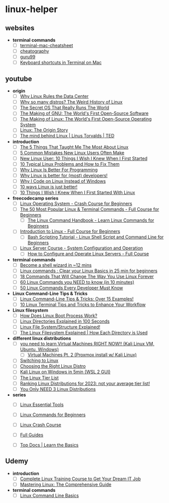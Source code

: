 # linux-helper

## websites
- **terminal commands**
  - [ ] [terminal-mac-cheatsheet](https://github.com/0nn0/terminal-mac-cheatsheet)
  - [ ] [cheatography](https://cheatography.com/davechild/cheat-sheets/linux-command-line/)
  - [ ] [guru99](https://www.guru99.com/linux-commands-cheat-sheet.html)
  - [ ] [Keyboard shortcuts in Terminal on Mac](https://support.apple.com/en-in/guide/terminal/trmlshtcts/mac)

## youtube
- **origin**
  - [ ] [Why Linux Rules the Data Center](https://www.youtube.com/watch?v=xDLBpe5gbUg)
  - [ ] [Why so many distros? The Weird History of Linux](https://www.youtube.com/watch?v=ShcR4Zfc6Dw)
  - [ ] [The Secret OS That Really Runs The World](https://www.youtube.com/watch?v=5Ll0G5yKJK0)
  - [ ] [The Making of GNU: The World's First Open-Source Software](https://www.youtube.com/watch?v=sQDvkd2wtxU)
  - [ ] [The Making of Linux: The World's First Open-Source Operating System](https://www.youtube.com/watch?v=E0Q9KnYSVLc)
  - [ ] [Linux: The Origin Story](https://www.youtube.com/watch?v=s7u7jBwIocU)
  - [ ] [The mind behind Linux | Linus Torvalds | TED](https://www.youtube.com/watch?v=o8NPllzkFhE)
- **introduction**
  - [ ] [The 5 Things That Taught Me The Most About Linux](https://www.youtube.com/watch?v=bdr_RvmOpkQ)
  - [ ] [5 Common Mistakes New Linux Users Often Make](https://www.youtube.com/watch?v=nY9dVJ2EnSk)
  - [ ] [New Linux User: 10 Things I Wish I Knew When I First Started](https://www.youtube.com/watch?v=HIJ6LixbcAY)
  - [ ] [10 Typical Linux Problems and How to Fix Them](https://www.youtube.com/watch?v=xsdFNpThetE)
  - [ ] [Why Linux Is Better For Programming](https://www.youtube.com/watch?v=otDOHt_Jges)
  - [ ] [Why Linux is better for (most) developers!](https://www.youtube.com/watch?v=E_C3pgc1Iho)
  - [ ] [Why I Code on Linux Instead of Windows](https://www.youtube.com/watch?v=HrYtwz0Xe2Q)
  - [ ] [10 ways Linux is just better!](https://www.youtube.com/watch?v=mAFMJ1LnQu8)
  - [ ] [10 Things I Wish I Knew When I First Started With Linux](https://www.youtube.com/watch?v=HIJ6LixbcAY)
- **freecodecamp series**
  - [ ] [Linux Operating System - Crash Course for Beginners](https://www.youtube.com/watch?v=ROjZy1WbCIA)
  - [ ] [The 50 Most Popular Linux & Terminal Commands - Full Course for Beginners](https://www.youtube.com/watch?v=ZtqBQ68cfJc)
    - [ ] [The Linux Command Handbook - Learn Linux Commands for Beginners](https://freecodecamp.org/news/the-linux-commands-handbook/)
  - [ ] [Introduction to Linux - Full Course for Beginners](https://www.youtube.com/watch?v=sWbUDq4S6Y8)
    - [ ] [Bash Scripting Tutorial - Linux Shell Script and Command Line for Beginners](https://www.freecodecamp.org/news/bash-scripting-tutorial-linux-shell-script-and-command-line-for-beginners/)
  - [ ] [Linux Server Course - System Configuration and Operation](https://www.youtube.com/watch?v=WMy3OzvBWc0)
    - [ ] [How to Configure and Operate Linux Servers - Full Course](https://www.freecodecamp.org/news/linux-server-course-system-configuration-and-operation/)
   
- **terminal commands**
  - [ ] [Become a shell wizard in ~12 mins](https://www.youtube.com/watch?v=IYZDIhfAUM0)
  - [ ] [Linux commands : Clear your Linux Basics in 25 min for beginners](https://www.youtube.com/watch?v=BGjTboXjH28)
  - [ ] [18 Commands That Will Change The Way You Use Linux Forever](https://www.youtube.com/watch?v=AVXYq8aL47Q)
  - [ ] [60 Linux Commands you NEED to know (in 10 minutes)](https://www.youtube.com/watch?v=gd7BXuUQ91w)
  - [ ] [50 Linux Commands Every Developer Must Know](https://www.youtube.com/watch?v=l32UR9DcjLg)

- **Linux Command-Line Tips & Tricks**
  - [ ] [Linux Command-Line Tips & Tricks: Over 15 Examples!](https://www.youtube.com/watch?v=NsK7OPlK94U)
  - [ ] [10 Linux Terminal Tips and Tricks to Enhance Your Workflow](https://www.youtube.com/watch?v=nkvW0-bVXPc)

- **Linux filesystem**
  - [ ] [How Does Linux Boot Process Work?](https://www.youtube.com/watch?v=XpFsMB6FoOs)
  - [ ] [Linux Directories Explained in 100 Seconds](https://www.youtube.com/watch?v=42iQKuQodW4)
  - [ ] [Linux File System/Structure Explained!](https://www.youtube.com/watch?v=HbgzrKJvDRw)
  - [ ] [The Linux Filesystem Explained | How Each Directory is Used](https://www.youtube.com/watch?v=P0QZnAnsQ4c)

- **different linux distributions**
  - [ ] [you need to learn Virtual Machines RIGHT NOW!! (Kali Linux VM, Ubuntu, Windows)](https://www.youtube.com/watch?v=wX75Z-4MEoM)
  	- [ ] [Virtual Machines Pt. 2 (Proxmox install w/ Kali Linux)](https://www.youtube.com/watch?v=_u8qTN3cCnQ)
  - [ ] [Switching to Linux](https://www.youtube.com/watch?v=tB_oSFLQXVo)
  - [ ] [Choosing the Right Linux Distro](https://www.youtube.com/watch?v=dL05DoJ0qsQ)
  - [ ] [Kali Linux on Windows in 5min (WSL 2 GUI)](https://www.youtube.com/watch?v=AfVH54edAHU)
  - [ ] [The Linux Tier List](https://www.youtube.com/watch?v=KyADkmRVe0U)
  - [ ] [Ranking Linux Distributions for 2023: not your average tier list!](https://www.youtube.com/watch?v=d7-EhGIeGUs)
  - [ ] [You Only NEED 3 Linux Distributions](https://www.youtube.com/watch?v=t9e3NvTnCOA)

- **series**
  - [ ] [Linux Essential Tools](https://www.youtube.com/playlist?list=PLpwHBRQVCyJP8Ta47vIgvG1rilqsU8_Pm)
  - [ ] [Linux Commands for Beginners](https://www.youtube.com/playlist?list=PLT98CRl2KxKHaKA9-4_I38sLzK134p4GJ)
  - [ ] [Linux Crash Course](https://www.youtube.com/playlist?list=PLT98CRl2KxKHKd_tH3ssq0HPrThx2hESW)
  - [ ] [Full Guides](https://www.youtube.com/playlist?list=PLT98CRl2KxKFfumnJiR8FxBsbJepGgMoN)
  - [ ] [Top Docs | Learn the Basics](https://www.youtube.com/playlist?list=PLTnRtjQN5iebLpaJpCuuzVqXyPI_h5x_t)
  




## Udemy
- **introduction**
  - [ ] [Complete Linux Training Course to Get Your Dream IT Job](https://www.udemy.com/course/complete-linux-training-course-to-get-your-dream-it-job/?couponCode=LETSLEARNNOWPP)
  - [ ] [Mastering Linux: The Comprehensive Guide](https://www.udemy.com/course/mastering-linux/?couponCode=LETSLEARNNOWPP)
- **terminal commands**
  - [ ] [Linux Command Line Basics](https://www.udemy.com/course/linux-command-line-volume1)
